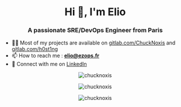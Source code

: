 <h1 align="center">Hi 👋, I'm Elio</h1>
<h3 align="center">A passionate SRE/DevOps Engineer from Paris</h3>

- 👨‍💻 Most of my projects are available on [gitlab.com/ChuckNoxis](https://gitlab.com/ChuckNoxis) and [gitlab.com/h0st1ng](https://gitlab.com/h0st1ng)
- 📫 How to reach me : **elio@ezops.fr**
- 🔗 Connect with me on [LinkedIn](https://www.linkedin.com/in/eliodesnoulez/)

<p align="center"><img src="https://github-readme-stats.vercel.app/api?username=chucknoxis&count_private=true&hide=contribs&show_icons=true&locale=en" alt="chucknoxis" /></p>

<p align="center"><img src="https://github-readme-streak-stats.herokuapp.com/?user=chucknoxis&" alt="chucknoxis" /></p>

<p align="center"><img src="https://github-readme-stats.vercel.app/api/top-langs?username=chucknoxis&count_private=true&show_icons=true&locale=en&layout=compact" alt="chucknoxis" /></p>
